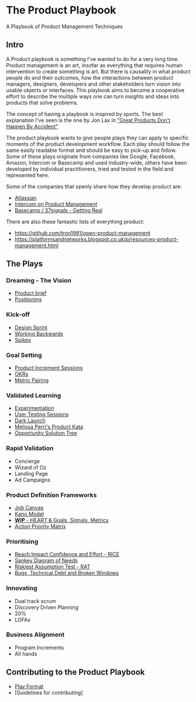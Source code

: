# The Product Playbook
A Playbook of Product Management Techniques

## Intro
A Product playbook is something I've wanted to do for a very long time.
Product management is an art, insofar as everything that requires human intervention to create something is art. But there is causality in what product people do and their outcomes, how the interactions between product managers, designers, developers and other stakeholders turn vision into usable objects or interfaces. This playbook aims to become a cooperative effort to describe the multiple ways one can turn insights and ideas into products that solve problems.

The concept of having a playbook is inspired by sports. The best explanation I've seen is the one by Jon Lax in ["Great Products Don't Happen By Accident"](https://medium.com/great-products-dont-happen-by-accident/great-products-dont-happen-by-accident-f46323d8ad94)

The product playbook wants to give people plays they can apply to specific moments of the product development workflow. Each play should follow the same easily readable format and should be easy to pick-up and follow. Some of these plays originate from companies like Google, Facebook, Amazon, Intercom or Basecamp and used industry-wide, others have been developed by individual practitioners, tried and tested in the field and represented here.

Some of the companies that openly share how they develop product are:
* [Atlassian](https://www.atlassian.com/team-playbook/plays)
* [Intercom on Product Management](https://www.intercom.com/books/product-management)
* [Basecamp / 37signals - Getting Real](https://basecamp.com/about/books/Getting%20Real.pdf)

There are also these fantastic lists of everything product:
* https://github.com/tron1991/open-product-management
* https://platformsandnetworks.blogspot.co.uk/p/resources-product-management.html

## The Plays

### Dreaming - The Vision
* [Product brief](https://github.com/colivetree/product-playbook/blob/master/product_brief.md)
* [Positioning](https://github.com/colivetree/product-playbook/blob/master/product_positioning.md)

### Kick-off
* [Design Sprint](https://github.com/colivetree/product-playbook/blob/master/design_sprint.md)
* [Working Backwards](https://github.com/colivetree/product-playbook/blob/master/working_backwards.md)
* [Spikes](https://github.com/colivetree/product-playbook/blob/master/spikes.md)

### Goal Setting
* [Product Increment Sessions](https://github.com/colivetree/product-playbook/blob/master/product_increments.md)
* [OKRs](https://github.com/colivetree/product-playbook/blob/master/OKR.md)
* [Metric Pairing](https://github.com/colivetree/product-playbook/blob/master/metric_pairing.md)

### Validated Learning
* [Experimentation](https://github.com/colivetree/product-playbook/blob/master/experimentation.md)
* [User Testing Sessions](https://github.com/colivetree/product-playbook/blob/master/user_testing.md)
* [Dark Launch](https://github.com/colivetree/product-playbook/blob/master/dark_launch.md)
* [Melissa Perri's Product Kata](https://github.com/colivetree/product-playbook/blob/master/product_kata.md)
* [Opportunity Solution Tree](https://github.com/colivetree/product-playbook/blob/master/opportunity_solution_tree.md)

### Rapid Validation
* Concierge
* Wizard of Oz
* Landing Page
* Ad Campaigns

### Product Definition Frameworks
* [Job Canvas](https://github.com/colivetree/product-playbook/blob/master/job_canvas.md)
* [Kano Model](https://github.com/colivetree/product-playbook/blob/master/kano_model.md)
* [**WIP** - HEART & Goals, Signals, Metrics](https://github.com/colivetree/product-playbook/blob/master/heart_framework.md)
* [Action Priority Matrix](https://github.com/colivetree/product-playbook/blob/master/action_priority_matrix.md)

### Prioritising
* [Reach Impact Confidence and Effort - RICE](https://github.com/colivetree/product-playbook/blob/master/prioritisation_rice.md)
* [Sankey Diagram of Needs](https://github.com/colivetree/product-playbook/blob/master/sankey_diagram_needs.md)
* [Riskiest Assumption Test - RAT](https://github.com/colivetree/product-playbook/blob/master/riskiest_assumption_test.md)
* [Bugs, Technical Debt and Broken Windows](https://github.com/colivetree/product-playbook/blob/master/prioritising_bugs.md)


### Innovating
* Dual track scrum
* Discovery Driven Planning
* 20%
* LOFAs

### Business Alignment
* Program Increments
* All hands

## Contributing to the Product Playbook
* [Play Format](https://github.com/colivetree/product-playbook/blob/master/template.md)
* [Guidelines for contributing]
